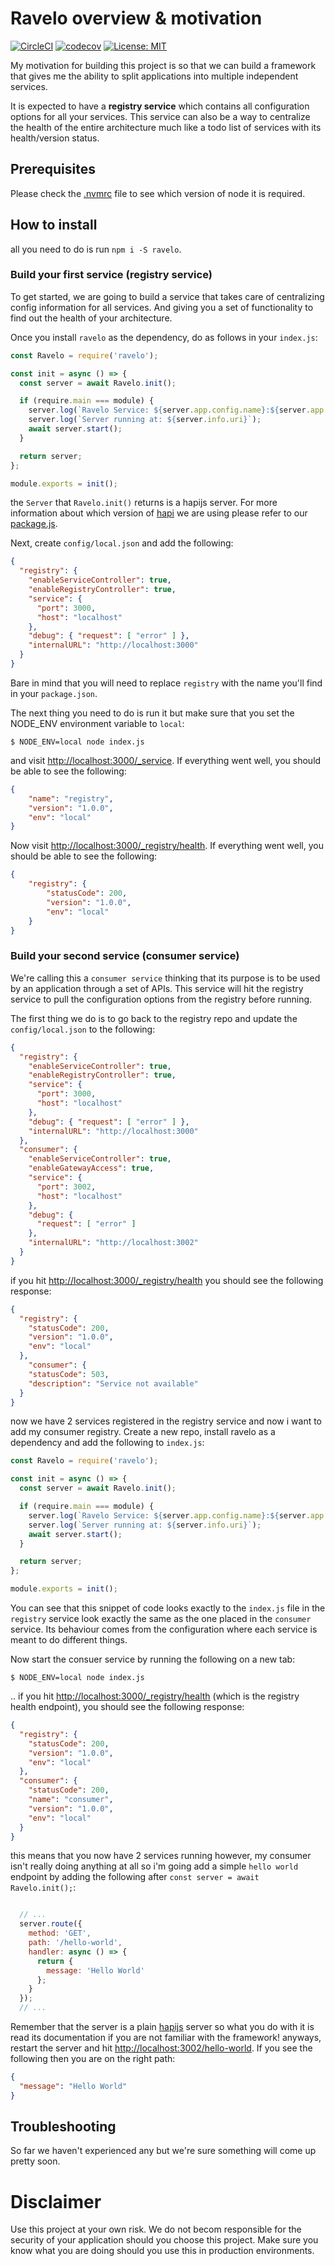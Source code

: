 # Ravelo overview & motivation

[![CircleCI](https://circleci.com/gh/opposite-bracket/ravelo/tree/master.svg?style=svg)](https://circleci.com/gh/opposite-bracket/ravelo/tree/master)
[![codecov](https://codecov.io/gh/opposite-bracket/ravelo/branch/master/graph/badge.svg)](https://codecov.io/gh/opposite-bracket/ravelo)
[![License: MIT](https://img.shields.io/badge/License-MIT-yellow.svg)](https://opensource.org/licenses/MIT)

My motivation for building this project is 
so that we can build a framework that gives
me the ability to split applications into
multiple independent services.

It is expected to have a **registry service**
which contains all configuration options for
all your services. This service can also be
a way to centralize the health of the entire
architecture much like a todo list of services
with its health/version status.

## Prerequisites

Please check the [.nvmrc](https://github.com/ravelo-systematic-solutions/ravelo/blob/master/.nvmrc)
file to see which version of node it is required.

## How to install

all you need to do is run `npm i -S ravelo`.

### Build your first service (registry service)

To get started, we are going to build a service
that takes care of centralizing config information
for all services. And giving you a set of
functionality to find out the health of your
architecture.

Once you install `ravelo` as the dependency,
do as follows in your `index.js`:

```javascript
const Ravelo = require('ravelo');

const init = async () => {
  const server = await Ravelo.init();

  if (require.main === module) {
    server.log(`Ravelo Service: ${server.app.config.name}:${server.app.config.version}`);
    server.log(`Server running at: ${server.info.uri}`);
    await server.start();
  }

  return server;
};

module.exports = init();
```

the `Server` that `Ravelo.init()` returns is a hapijs
server. For more information about which version of
[hapi](https://hapijs.com/) we are using please refer to our
[package.js](https://github.com/opposite-bracket/ravelo/blob/master/package.json).

Next, create `config/local.json` and add the following:

```json
{
  "registry": {
    "enableServiceController": true,
    "enableRegistryController": true,
    "service": {
      "port": 3000,
      "host": "localhost"
    },
    "debug": { "request": [ "error" ] },
    "internalURL": "http://localhost:3000"
  }
}
```

Bare in mind that you will need to replace `registry`
with the name you'll find in your `package.json`.

The next thing you need to do is run it but make sure that
you set the NODE_ENV environment variable to `local`:

```jshelllanguage
$ NODE_ENV=local node index.js
```

and visit [http://localhost:3000/_service](http://localhost:3000/_service).
If everything went well, you should be able to see the following:

```json
{
    "name": "registry",
    "version": "1.0.0",
    "env": "local"
}
```

Now visit [http://localhost:3000/_registry/health](http://localhost:3000/_registry/health).
If everything went well, you should be able to see the following:

```json
{
    "registry": {
        "statusCode": 200,
        "version": "1.0.0",
        "env": "local"
    }
}
```

### Build your second service (consumer service)

We're calling this a `consumer service`  thinking
that its purpose is to be used by an application
through a set of APIs. This service will hit the
registry service to pull the configuration options
from the registry before running.

The first thing we do is to go back to the registry repo
and update the `config/local.json` to the following:

```json
{
  "registry": {
    "enableServiceController": true,
    "enableRegistryController": true,
    "service": {
      "port": 3000,
      "host": "localhost"
    },
    "debug": { "request": [ "error" ] },
    "internalURL": "http://localhost:3000"
  },
  "consumer": {
    "enableServiceController": true,
    "enableGatewayAccess": true,
    "service": {
      "port": 3002,
      "host": "localhost"
    },
    "debug": {
      "request": [ "error" ]
    },
    "internalURL": "http://localhost:3002"
  }
}
```

if you hit [http://localhost:3000/_registry/health](http://localhost:3000/_registry/health)
you should see the following response:

```json
{
  "registry": {
    "statusCode": 200,
    "version": "1.0.0",
    "env": "local"
  },
    "consumer": {
    "statusCode": 503,
    "description": "Service not available"
  }
}
```

now we have 2 services registered in the registry service and
now i want to add my consumer registry. Create a new repo,
install ravelo as a dependency and add the following to `index.js`:

```javascript
const Ravelo = require('ravelo');

const init = async () => {
  const server = await Ravelo.init();

  if (require.main === module) {
    server.log(`Ravelo Service: ${server.app.config.name}:${server.app.config.version}`);
    server.log(`Server running at: ${server.info.uri}`);
    await server.start();
  }

  return server;
};

module.exports = init();
```

You can see that this snippet of code
looks exactly to the `index.js` file in the `registry`
service look exactly the same as the one placed in the
`consumer` service. Its behaviour comes from the
configuration where each service is meant to do
different things.

Now start the consuer service by running the following
on a new tab:


```jshelllanguage
$ NODE_ENV=local node index.js
```

.. if you hit [http://localhost:3000/_registry/health](http://localhost:3000/_registry/health) (which is
the registry health endpoint), you should see the
following response:

```json
{
  "registry": {
    "statusCode": 200,
    "version": "1.0.0",
    "env": "local"
  },
  "consumer": {
    "statusCode": 200,
    "name": "consumer",
    "version": "1.0.0",
    "env": "local"
  }
}
```

this means that you now have 2 services running however,
my consumer isn't really doing anything at all so i'm
going add a simple `hello world` endpoint by adding
the following after `const server = await Ravelo.init();`:

```javascript

  // ...
  server.route({
    method: 'GET',
    path: '/hello-world',
    handler: async () => {
      return {
        message: 'Hello World'
      };
    }
  });
  // ...
```

Remember that the server is a plain [hapijs](https://hapijs.com/) server so what you do with it
is read its documentation if you are not familiar
with the framework! anyways, restart the server and
hit [http://localhost:3002/hello-world](http://localhost:3002/hello-world). If you see the
following then you are on the right path:

```json
{
  "message": "Hello World"
}
```

## Troubleshooting

So far we haven't experienced any but we're sure something will come up pretty soon.

# Disclaimer

Use this project at your own risk. We do not becom responsible for the security
of your application should you choose this project. Make sure you know what you
are doing should you use this in production environments.